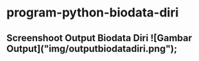 # program-python-biodata-diri
<h2> Screenshoot Output Biodata Diri
![Gambar Output]("img/outputbiodatadiri.png");